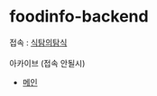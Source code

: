# foodinfo-backend

접속 : [식탐의탐식](siktamsik.com) <br/><br/>
아카이브  (접속 안될시)
- [메인](https://archive.ph/Bwkif)
